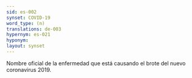 ```yaml
---
sid: es-002
synset: COVID-19
word_type: (n)
translations: de-003
hypernym: es-021
hyponym: 
layout: synset
---
```

Nombre  oficial  de  la  enfermedad  que  está  causando  el  brote  del  nuevo coronavirus 2019.